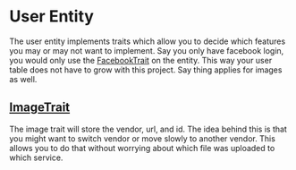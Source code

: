 # User Entity

The user entity implements traits which allow you to decide which features you may or may not want to implement.  Say you only have facebook login, you would only use the [FacebookTrait](https://github.com/phptuts/StarterBundleForSymfony/blob/8de076eaa1d98ae8e1887ce61bced5672c307838/src/Entity/FacebookTrait.php) on the entity.  This way your user table does not have to grow with this project.  Say thing applies for images as well.

## [ImageTrait](https://github.com/phptuts/StarterBundleForSymfony/blob/8de076eaa1d98ae8e1887ce61bced5672c307838/src/Entity/ImageTrait.php)

The image trait will store the vendor, url, and id.  The idea behind this is that you might want to switch vendor or move slowly to another vendor.  This allows you to do that without worrying about which file was uploaded to which service.